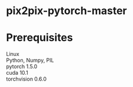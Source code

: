 # pix2pix-pytorch-master
# Prerequisites
Linux  
Python, Numpy, PIL  
pytorch 1.5.0  
cuda 10.1  
torchvision 0.6.0  

